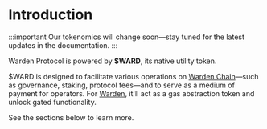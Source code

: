 ﻿---
sidebar_position: 1
---

# Introduction

:::important
Our tokenomics will change soon—stay tuned for the latest updates in the documentation.
:::


Warden Protocol is powered by **$WARD**, its native utility token.

$WARD is designed to facilitate various operations on [Warden Chain](/learn/glossary#warden-chain)—such as governance, staking, protocol fees—and to serve as a medium of payment for operators. For [Warden](/learn/glossary#warden), it'll act as a gas abstraction token and unlock gated functionality. 

See the sections below to learn more.
